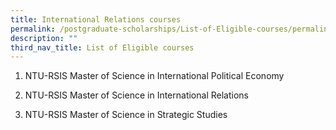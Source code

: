 ```yaml
---
title: International Relations courses
permalink: /postgraduate-scholarships/List-of-Eligible-courses/permalink
description: ""
third_nav_title: List of Eligible courses
---
```


1. NTU-RSIS Master of Science in
 International Political Economy
 
4. NTU-RSIS Master of Science in
International Relations
 
7. NTU-RSIS Master of Science in Strategic Studies